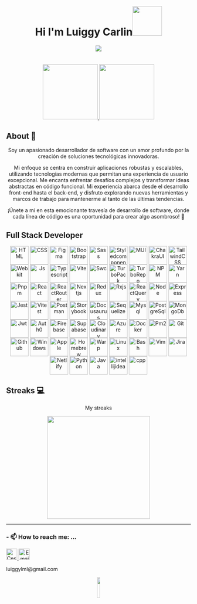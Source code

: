 
    
 <p align="center">
 <h1 align="center">Hi I'm Luiggy Carlin<img src="https://media.giphy.com/media/M9gbBd9nbDrOTu1Mqx/giphy.gif" width="80"/> </h1>
 <h4 align="center"> 
     <a href="https://github.com/DenverCoder1/readme-typing-svg"><img src="https://readme-typing-svg.herokuapp.com?duration=4000&lines=I'm+Frontend+Web+Developer%E2%9C%A8%E2%9C%A8"></a>
</h4>
</p>
<br>
    
  <div align="center">
  <a href="https://github.com/lgcarlinf">
 <img height="150em" src="https://readme-stats.clckblog.space/api?username=lgcarlinf&show_icons=true&theme=radical&include_all_commits=true&count_private=true" />
  <img height="150em" src="https://readme-stats.clckblog.space/api/top-langs/?username=lgcarlinf&layout=compact&langs_count=7&theme=radical" />
  <br/>
    </a>
</div>

## About 👨
   
<div align="center">
  <p align="center">Soy un apasionado desarrollador de software con un amor profundo por la creación de soluciones tecnológicas innovadoras.</p>
  <p align="center">Mi enfoque se centra en construir aplicaciones robustas y escalables, utilizando tecnologías modernas que permitan una experiencia de usuario excepcional. Me encanta enfrentar desafíos complejos y transformar ideas abstractas en código funcional. Mi experiencia abarca desde el desarrollo front-end hasta el back-end, y disfruto explorando nuevas herramientas y marcos de trabajo para mantenerme al tanto de las últimas tendencias.</p>
 
  <p align="center">¡Únete a mí en esta emocionante travesía de desarrollo de software, donde cada línea de código es una oportunidad para crear algo asombroso! 🚀</p>
</div>


## Full Stack Developer 
<div style="display: inline_block" align="center">
  <img align="center" alt="HTML" height="50" width="50" src="https://cdn.jsdelivr.net/gh/lgcarlinf/cdnTest/assets/html5.svg">
  <img align="center" alt="CSS" height="50" width="50" src="https://cdn.jsdelivr.net/gh/lgcarlinf/cdnTest/assets/css.svg">
  <img align="center" alt="Figma" height="50" width="50" src="https://cdn.jsdelivr.net/gh/lgcarlinf/cdnTest/assets/figma.svg">
   <img align="center" alt="Bootstrap" height="50" width="50" src="https://cdn.jsdelivr.net/gh/lgcarlinf/cdnTest/assets/bootstrap.svg">
    <img align="center" alt="Sass" height="50" width="50" src="https://cdn.jsdelivr.net/gh/lgcarlinf/cdnTest/assets/sass.svg">
    <img align="center" alt="Styledcomponents" height="50" width="50" src="https://cdn.jsdelivr.net/gh/lgcarlinf/cdnTest/assets/styledcomponents.svg">
     <img align="center" alt="MUI" height="50" width="50" src="https://cdn.jsdelivr.net/gh/lgcarlinf/cdnTest/assets/materialui.svg">
     <img align="center" alt="ChakraUI" height="50" width="50" src="https://cdn.jsdelivr.net/gh/lgcarlinf/cdnTest/assets/chakra-ui.svg">
      <img align="center" alt="TailwindCSS" height="50" width="50" src="https://cdn.jsdelivr.net/gh/lgcarlinf/cdnTest/assets/tailwindcss.svg">
      <img align="center" alt="Webkit" height="50" width="50" src="https://cdn.jsdelivr.net/gh/lgcarlinf/cdnTest/assets/webkit.svg">
    <img align="center" alt="Js" height="50" width="50" src="https://cdn.jsdelivr.net/gh/lgcarlinf/cdnTest/assets/javascript.svg">
  <img align="center" alt="Typescript" height="50" width="50" src="https://cdn.jsdelivr.net/gh/lgcarlinf/cdnTest/assets/typescript.svg">
  <img align="center" alt="Vite" height="50" width="50" src="https://cdn.jsdelivr.net/gh/lgcarlinf/cdnTest/assets/vitejs.svg">
  <img align="center" alt="Swc" height="50" width="50" src="https://cdn.jsdelivr.net/gh/lgcarlinf/cdnTest/assets/swc.svg">
    <img align="center" alt="TurboPack" height="50" width="50" src="https://cdn.jsdelivr.net/gh/lgcarlinf/cdnTest/assets/turbopack.svg">
    <img align="center" alt="TurboRepo" height="50" width="50" src="https://cdn.jsdelivr.net/gh/lgcarlinf/cdnTest/assets/turborepo.svg">
    <img align="center" alt="NPM" height="50" width="50" src="https://cdn.jsdelivr.net/gh/lgcarlinf/cdnTest/assets/npm.svg">
    <img align="center" alt="Yarn" height="50" width="50" src="https://cdn.jsdelivr.net/gh/lgcarlinf/cdnTest/assets/yarn.svg">
  <img align="center" alt="Pnpm" height="50" width="50" src="https://cdn.jsdelivr.net/gh/lgcarlinf/cdnTest/assets/pnpm.svg">
  <img align="center" alt="React" height="50" width="50" src="https://cdn.jsdelivr.net/gh/lgcarlinf/cdnTest/assets/react.svg">
  <img align="center" alt="ReactRouter" height="50" width="50" src="https://cdn.jsdelivr.net/gh/lgcarlinf/cdnTest/assets/reactrouter.svg">
   <img align="center" alt="Nextjs" height="50" width="50" src="https://cdn.jsdelivr.net/gh/lgcarlinf/cdnTest/assets/nextjs.svg">
  <img align="center" alt="Redux" height="50" width="50" src="https://cdn.jsdelivr.net/gh/lgcarlinf/cdnTest/assets/redux.svg">
  <img align="center" alt="Rxjs" height="50" width="50" src="https://cdn.jsdelivr.net/gh/lgcarlinf/cdnTest/assets/rxjs.svg">
   <img align="center" alt="ReactQuery" height="50" width="50" src="https://cdn.jsdelivr.net/gh/lgcarlinf/cdnTest/assets/reactquery.svg">
  <img align="center" alt="Node" height="50" width="50" src="https://cdn.jsdelivr.net/gh/lgcarlinf/cdnTest/assets/nodejs.svg">
  <img align="center" alt="Express" height="50" width="50" src="https://cdn.jsdelivr.net/gh/lgcarlinf/cdnTest/assets/expressjs_dark.svg">
  <img align="center" alt="Jest" height="50" width="50" src="https://cdn.jsdelivr.net/gh/lgcarlinf/cdnTest/assets/jest.svg">
  <img align="center" alt="Vitest" height="50" width="50" src="https://cdn.jsdelivr.net/gh/lgcarlinf/cdnTest/assets/vitest.svg">
  <img align="center" alt="Postman" height="50" width="50" src="https://cdn.jsdelivr.net/gh/lgcarlinf/cdnTest/assets/postman.svg">
    <img align="center" alt="Storybook" height="50" width="50" src="https://cdn.jsdelivr.net/gh/lgcarlinf/cdnTest/assets/storybook.svg">
  <img align="center" alt="Docusaurus" height="50" width="50" src="https://cdn.jsdelivr.net/gh/lgcarlinf/cdnTest/assets/docusaurus.svg">
  <img align="center" alt="Sequelize" height="50" width="50" src="https://cdn.jsdelivr.net/gh/lgcarlinf/cdnTest/assets/sequelize.svg">
  <img align="center" alt="Mysql" height="50" width="50" src="https://cdn.jsdelivr.net/gh/lgcarlinf/cdnTest/assets/mysql.svg">
  <img align="center" alt="PostgreSql" height="50" width="50" src="https://cdn.jsdelivr.net/gh/lgcarlinf/cdnTest/assets/postgresql.svg">
    <img align="center" alt="MongoDb" height="50" width="50" src="https://cdn.jsdelivr.net/gh/lgcarlinf/cdnTest/assets/mongodb.svg">
    <img align="center" alt="Jwt" height="50" width="50" src="https://cdn.jsdelivr.net/gh/lgcarlinf/cdnTest/assets/jwt.svg">
    <img align="center" alt="Auth0" height="50" width="50" src="https://cdn.jsdelivr.net/gh/lgcarlinf/cdnTest/assets/auth0.svg">
  <img align="center" alt="Firebase" height="50" width="50" src="https://cdn.jsdelivr.net/gh/lgcarlinf/cdnTest/assets/firebase.svg">
  <img align="center" alt="Supabase" height="50" width="50" src="https://cdn.jsdelivr.net/gh/lgcarlinf/cdnTest/assets/supabase.svg">
  <img align="center" alt="Cloudinary" height="50" width="50" src="https://cdn.jsdelivr.net/gh/lgcarlinf/cdnTest/assets/cloudinary.svg">
  <img align="center" alt="Azure" height="50" width="50" src="https://cdn.jsdelivr.net/gh/lgcarlinf/cdnTest/assets/azure.svg">
  <img align="center" alt="Docker" height="50" width="50" src="https://cdn.jsdelivr.net/gh/lgcarlinf/cdnTest/assets/docker.svg">
  <img align="center" alt="Pm2" height="50" width="50" src="https://cdn.jsdelivr.net/gh/lgcarlinf/cdnTest/assets/pm2.svg">
    <img align="center" alt="Git" height="50" width="50" src="https://cdn.jsdelivr.net/gh/lgcarlinf/cdnTest/assets/git.svg">
  <img align="center" alt="Github" height="50" width="50" src="https://cdn.jsdelivr.net/gh/lgcarlinf/cdnTest/assets/github.svg">
  <img align="center" alt="Windows" height="50" width="50" src="https://cdn.jsdelivr.net/gh/lgcarlinf/cdnTest/assets/windows.svg">
  <img align="center" alt="Apple" height="50" width="50" src="https://cdn.jsdelivr.net/gh/lgcarlinf/cdnTest/assets/apple_dark.svg">
  <img align="center" alt="Homebrew" height="50" width="50" src="https://cdn.jsdelivr.net/gh/lgcarlinf/cdnTest/assets/homebrew.svg">
  <img align="center" alt="Warp" height="50" width="50" src="https://cdn.jsdelivr.net/gh/lgcarlinf/cdnTest/assets/warp.svg">
  <img align="center" alt="Linux" height="50" width="50" src="https://cdn.jsdelivr.net/gh/lgcarlinf/cdnTest/assets/linux.svg">
  <img align="center" alt="Bash" height="50" width="50" src="https://cdn.jsdelivr.net/gh/lgcarlinf/cdnTest/assets/bash_dark.svg">
  <img align="center" alt="Vim" height="50" width="50" src="https://cdn.jsdelivr.net/gh/lgcarlinf/cdnTest/assets/vim.svg">
  <img align="center" alt="Jira" height="50" width="50" src="https://cdn.jsdelivr.net/gh/lgcarlinf/cdnTest/assets/atlassian.svg">
    <img align="center" alt="Netlify" height="50" width="50" src="https://cdn.jsdelivr.net/gh/lgcarlinf/cdnTest/assets/netlify.svg">
    <img align="center" alt="Python" height="50" width="50" src="https://cdn.jsdelivr.net/gh/lgcarlinf/cdnTest/assets/python.svg">
    <img align="center" alt="Java" height="50" width="50" src="https://cdn.jsdelivr.net/gh/lgcarlinf/cdnTest/assets/java.svg">
    <img align="center" alt="intellijidea" height="50" width="50" src="https://cdn.jsdelivr.net/gh/lgcarlinf/cdnTest/assets/intellijidea.svg">
    <img align="center" alt="cpp" height="50" width="50" src="https://cdn.jsdelivr.net/gh/lgcarlinf/cdnTest/assets/c++.svg">
    
  

</div>


 ## Streaks 💻
<div align="center">
  <p align="center">My streaks</p>
  <img height="280em" src="https://github-readme-streak-stats.herokuapp.com?user=lgcarlinf&theme=dark&date_format=M%20j%5B%2C%20Y%5D" />
 
  <br/>
 
</div>


  
  
  
******
### - 📫 How to reach me: ...
   <p>
      <a href="https://www.linkedin.com/in/luiggycf/">
         <img src="https://www.vectorlogo.zone/logos/linkedin/linkedin-icon.svg" alt="Cesar Contreras LinkedIn Profile" height="30" width="30">
      </a>   
      <a align='right' href="mailto:luiggylml@gmail.com">
         <img alt="Email" src="https://www.vectorlogo.zone/logos/gmail/gmail-icon.svg" height="30" width="30"/>
      </a>  
   </p>
   <p><label>luiggylml@gmail.com</label></p>
   
   <div align="center">
        <img src="https://komarev.com/ghpvc/?username=lgcarlinf&color=24833e" alt="" width="12%" height="12%"/> 
    </div>




    



<!--


Here are some ideas to get you started:

- 🔭 I’m currently working on ...
- 🌱 I’m currently learning ...
- 👯 I’m looking to collaborate on ...
- 🤔 I’m looking for help with ...
- 💬 Ask me about ...

- 😄 Pronouns: ...
- ⚡ Fun fact: ...
-->
